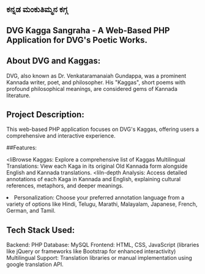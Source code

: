 ##  ಕನ್ನಡ ಮಂಕುತಿಮ್ಮನ ಕಗ್ಗ

 ## DVG Kagga Sangraha - A Web-Based PHP Application for DVG's Poetic Works.
 
 ## About DVG and Kaggas:

 DVG, also known as Dr. Venkataramanaiah Gundappa, was a prominent Kannada writer, poet, and philosopher. His "Kaggas", short poems with profound philosophical meanings, are considered gems of Kannada literature.

## Project Description:

This web-based PHP application focuses on DVG's Kaggas, offering users a comprehensive and interactive experience.

##Features:

<liBrowse Kaggas: Explore a comprehensive list of Kaggas
Multilingual Translations: View each Kaga in its original Old Kannada form alongside English and Kannada translations.
<liIn-depth Analysis: Access detailed annotations of each Kaga in Kannada and English, explaining cultural references, metaphors, and deeper meanings.
<li>Personalization: Choose your preferred annotation language from a variety of options like Hindi, Telugu, Marathi, Malayalam, Japanese, French, German, and Tamil.

## Tech Stack Used:

Backend: PHP
Database: MySQL 
Frontend: HTML, CSS, JavaScript (libraries like jQuery or frameworks like Bootstrap for enhanced interactivity)
Multilingual Support: Translation libraries or manual implementation using google translation API.
